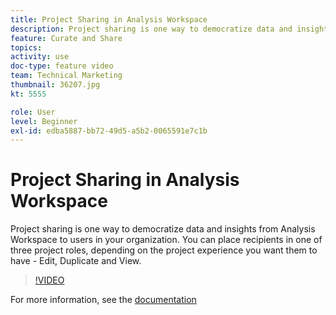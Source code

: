 ```yaml
---
title: Project Sharing in Analysis Workspace
description: Project sharing is one way to democratize data and insights from Analysis Workspace to users in your organization. You can place recipients in one of three project roles, depending on the project experience you want them to have - Edit, Duplicate and View.
feature: Curate and Share
topics: 
activity: use
doc-type: feature video
team: Technical Marketing
thumbnail: 36207.jpg
kt: 5555

role: User
level: Beginner
exl-id: edba5887-bb72-49d5-a5b2-0065591e7c1b
---
```

# Project Sharing in Analysis Workspace

Project sharing is one way to democratize data and insights from Analysis Workspace to users in your organization. You can place recipients in one of three project roles, depending on the project experience you want them to have - Edit, Duplicate and View.

>[!VIDEO](https://video.tv.adobe.com/v/36207/?quality=12&learn=on)

For more information, see the [documentation](https://docs.adobe.com/content/help/en/analytics/analyze/analysis-workspace/curate-share/share-projects.html)
